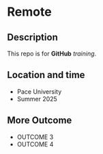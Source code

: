 # Remote

## Description

This repo is for **GitHub** *training*.

## Location and time

* Pace University
* Summer 2025

## More Outcome

* OUTCOME 3
* OUTCOME 4
